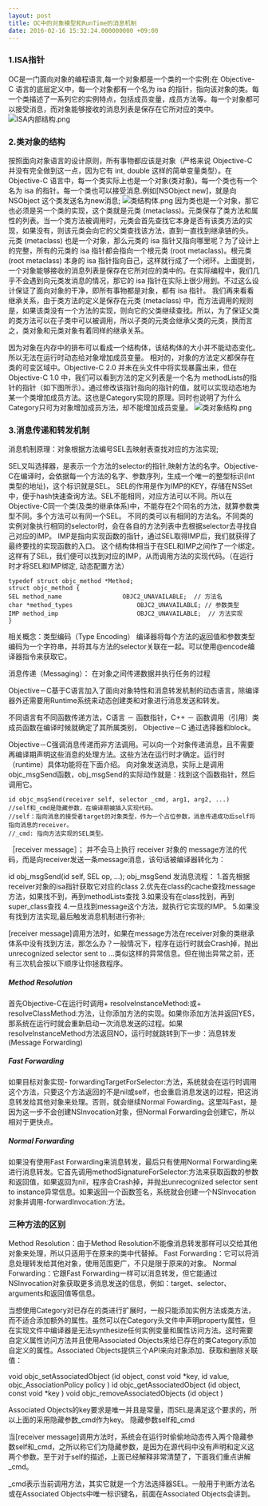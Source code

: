 ```yaml
---
layout: post
title: OC中的对象模型和RunTime的消息机制
date: 2016-02-16 15:32:24.000000000 +09:00
---
```


### 1.ISA指针
OC是一门面向对象的编程语言,每一个对象都是一个类的一个实例;在 Objective-C 语言的底层定义中，每一个对象都有一个名为 isa 的指针，指向该对象的类。每一个类描述了一系列它的实例特点，包括成员变量，成员方法等。每一个对象都可以接受消息，而对象能够接收的消息列表是保存在它所对应的类中。
![ISA内部结构.png](http://upload-images.jianshu.io/upload_images/1867963-5c2fdb116ccd9370.png?imageMogr2/auto-orient/strip%7CimageView2/2/w/1240)
### 2.类对象的结构
按照面向对象语言的设计原则，所有事物都应该是对象（严格来说 Objective-C 并没有完全做到这一点，因为它有 int, double 这样的简单变量类型）。在 Objective-C 语言中，每一个类实际上也是一个对象(类对象)。每一个类也有一个名为 isa 的指针。每一个类也可以接受消息.例如[NSObject new]，就是向 NSObject 这个类发送名为new消息;
![类结构体.png](http://upload-images.jianshu.io/upload_images/1867963-6d4e270fc7fb7f03.png?imageMogr2/auto-orient/strip%7CimageView2/2/w/1240)
因为类也是一个对象，那它也必须是另一个类的实现，这个类就是元类 (metaclass)。元类保存了类方法和属性的列表。当一个类方法被调用时，元类会首先查找它本身是否有该类方法的实现，如果没有，则该元类会向它的父类查找该方法，直到一直找到继承链的头。
元类 (metaclass) 也是一个对象，那么元类的 isa 指针又指向哪里呢？为了设计上的完整，所有的元类的 isa 指针都会指向一个根元类 (root metaclass)。根元类 (root metaclass) 本身的 isa 指针指向自己，这样就行成了一个闭环。上面提到，一个对象能够接收的消息列表是保存在它所对应的类中的。在实际编程中，我们几乎不会遇到向元类发消息的情况，那它的 isa 指针在实际上很少用到。不过这么设计保证了面向对象的干净，即所有事物都是对象，都有 isa 指针。
我们再来看看继承关系，由于类方法的定义是保存在元类 (metaclass) 中，而方法调用的规则是，如果该类没有一个方法的实现，则向它的父类继续查找。所以，为了保证父类的类方法可以在子类中可以被调用，所以子类的元类会继承父类的元类，换而言之，类对象和元类对象有着同样的继承关系。


因为对象在内存中的排布可以看成一个结构体，该结构体的大小并不能动态变化。所以无法在运行时动态给对象增加成员变量。
相对的，对象的方法定义都保存在类的可变区域中。Objective-C 2.0 并未在头文件中将实现暴露出来，但在 Objective-C 1.0 中，我们可以看到方法的定义列表是一个名为 methodLists的指针的指针（如下图所示）。通过修改该指针指向的指针的值，就可以实现动态地为某一个类增加成员方法。这也是Category实现的原理。同时也说明了为什么Category只可为对象增加成员方法，却不能增加成员变量。
![类对象结构.png](http://upload-images.jianshu.io/upload_images/1867963-3b992c05b8e13ab7.png?imageMogr2/auto-orient/strip%7CimageView2/2/w/1240)

### 3.消息传递和转发机制
消息机制原理：对象根据方法编号SEL去映射表查找对应的方法实现;

SEL又叫选择器，是表示一个方法的selector的指针,映射方法的名字。Objective-C在编译时，会依据每一个方法的名字、参数序列，生成一个唯一的整型标识(Int类型的地址)，这个标识就是SEL。
SEL的作用是作为IMP的KEY，存储在NSSet中，便于hash快速查询方法。SEL不能相同，对应方法可以不同。所以在Objective-C同一个类(及类的继承体系)中，不能存在2个同名的方法，就算参数类型不同。多个方法可以有同一个SEL。
不同的类可以有相同的方法名。不同类的实例对象执行相同的selector时，会在各自的方法列表中去根据selector去寻找自己对应的IMP。
IMP是指向实现函数的指针，通过SEL取得IMP后，我们就获得了最终要找的实现函数的入口。
这个结构体相当于在SEL和IMP之间作了一个绑定。这样有了SEL，我们便可以找到对应的IMP，从而调用方法的实现代码。（在运行时才将SEL和IMP绑定, 动态配置方法）
```
typedef struct objc_method *Method;
struct objc_method {
SEL method_name                 OBJC2_UNAVAILABLE;  // 方法名
char *method_types                  OBJC2_UNAVAILABLE; // 参数类型
IMP method_imp                      OBJC2_UNAVAILABLE;  // 方法实现
}
```
相关概念：类型编码（Type Encoding）
编译器将每个方法的返回值和参数类型编码为一个字符串，并将其与方法的selector关联在一起。可以使用@encode编译器指令来获取它。

消息传递（Messaging）： 在对象之间传递数据并执行任务的过程

Objective－C基于C语言加入了面向对象特性和消息转发机制的动态语言，除编译器外还需要用Runtime系统来动态创建类和对象进行消息发送和转发。

不同语言有不同函数传递方法，C语言 － 函数指针，C++ － 函数调用（引用）类成员函数在编译时候就确定了其所属类别， Objective－C 通过选择器和block。

Objective－C强调消息传递而非方法调用。可以向一个对象传递消息，且不需要再编译期声明这些消息的处理方法。这些方法在运行时才确定。运行时（runtime）具体功能将在下面介绍。
向对象发送消息，实际上是调用objc_msgSend函数，obj_msgSend的实际动作就是：找到这个函数指针，然后调用它。
```
id objc_msgSend(receiver self, selector _cmd, arg1, arg2, ...)
//self和_cmd是隐藏参数，在编译期被插入实现代码。
//self：指向消息的接受者target的对象类型，作为一个占位参数，消息传递成功后self将指向消息的receiver。
//_cmd: 指向方法实现的SEL类型。
```
［receiver message］；
并不会马上执行 receiver 对象的 message方法的代码，而是向receiver发送一条message消息，该句话被编译器转化为：

id obj_msgSend(id self, SEL op, …);
obj_msgSend 发消息流程：
1.首先根据receiver对象的isa指针获取它对应的class
2.优先在class的cache查找message方法，如果找不到，再到methodLists查找
3.如果没有在class找到，再到super_class查找
4.一旦找到message这个方法，就执行它实现的IMP。
5.如果没有找到方法实现,最后触发消息机制进行弥补;

[receiver message]调用方法时，如果在message方法在receiver对象的类继承体系中没有找到方法，那怎么办？一般情况下，程序在运行时就会Crash掉，抛出 unrecognized selector sent to …类似这样的异常信息。但在抛出异常之前，还有三次机会按以下顺序让你拯救程序。

##### Method Resolution
首先Objective-C在运行时调用+ resolveInstanceMethod:或+ resolveClassMethod:方法，让你添加方法的实现。如果你添加方法并返回YES，那系统在运行时就会重新启动一次消息发送的过程。如果resolveInstanceMethod方法返回NO，运行时就跳转到下一步：消息转发(Message Forwarding)
##### Fast Forwarding
如果目标对象实现- forwardingTargetForSelector:方法，系统就会在运行时调用这个方法，只要这个方法返回的不是nil或self，也会重启消息发送的过程，把这消息转发给其他对象来处理。否则，就会继续Normal Fowarding。这里叫Fast，是因为这一步不会创建NSInvocation对象，但Normal Forwarding会创建它，所以相对于更快点。
##### Normal Forwarding
如果没有使用Fast Forwarding来消息转发，最后只有使用Normal Forwarding来进行消息转发。它首先调用methodSignatureForSelector:方法来获取函数的参数和返回值，如果返回为nil，程序会Crash掉，并抛出unrecognized selector sent to instance异常信息。如果返回一个函数签名，系统就会创建一个NSInvocation对象并调用-forwardInvocation:方法。

### 三种方法的区别
Method Resolution：由于Method Resolution不能像消息转发那样可以交给其他对象来处理，所以只适用于在原来的类中代替掉。
Fast Forwarding：它可以将消息处理转发给其他对象，使用范围更广，不只是限于原来的对象。
Normal Forwarding：它跟Fast Forwarding一样可以消息转发，但它能通过NSInvocation对象获取更多消息发送的信息，例如：target、selector、arguments和返回值等信息。


当想使用Category对已存在的类进行扩展时，一般只能添加实例方法或类方法，而不适合添加额外的属性。虽然可以在Category头文件中声明property属性，但在实现文件中编译器是无法synthesize任何实例变量和属性访问方法。这时需要自定义属性访问方法并且使用Associated Objects来给已存在的类Category添加自定义的属性。Associated Objects提供三个API来向对象添加、获取和删除关联值：

void objc_setAssociatedObject (id object, const void *key, id value, objc_AssociationPolicy policy )
id objc_getAssociatedObject (id object, const void *key )
void objc_removeAssociatedObjects (id object )

Associated Objects的key要求是唯一并且是常量，而SEL是满足这个要求的，所以上面的采用隐藏参数_cmd作为key。
隐藏参数self和_cmd

当[receiver message]调用方法时，系统会在运行时偷偷地动态传入两个隐藏参数self和_cmd，之所以称它们为隐藏参数，是因为在源代码中没有声明和定义这两个参数。至于对于self的描述，上面已经解释非常清楚了，下面我们重点讲解_cmd。

_cmd表示当前调用方法，其实它就是一个方法选择器SEL。一般用于判断方法名或在Associated Objects中唯一标识键名，前面在Associated Objects会讲到。
